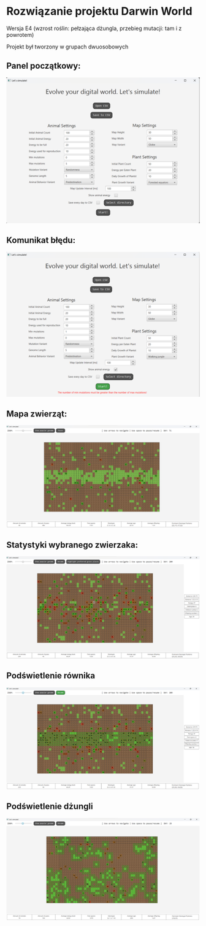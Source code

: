 # Rozwiązanie projektu Darwin World

Wersja E4 
(wzrost roślin: pełzająca dżungla, 
przebieg mutacji: tam i z powrotem)

Projekt był tworzony w grupach dwuosobowych 



## Panel początkowy:

![image1](images/image1.png)



## Komunikat błędu:

![image2](images/image6.png)



## Mapa zwierząt:

![image3](images/image2.png)



## Statystyki wybranego zwierzaka:

![image4](images/image3.png)



## Podświetlenie równika

![image5](images/image4.png)



## Podświetlenie dżungli

![image6](images/image5.png)

